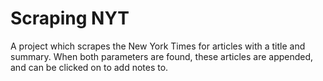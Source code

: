 # Scraping NYT

A project which scrapes the New York Times for articles with a title and summary.  When both parameters are found, these articles are appended, and can be clicked on to add notes to.
